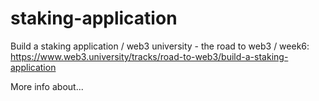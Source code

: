 # staking-application

Build a staking application / web3 university - the road to web3 / week6: https://www.web3.university/tracks/road-to-web3/build-a-staking-application

More info about...

